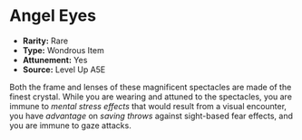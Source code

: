 
# Angel Eyes

* **Rarity:** Rare
* **Type:** Wondrous Item
* **Attunement:** Yes
* **Source:** Level Up A5E


Both the frame and lenses of these magnificent spectacles are made of the finest crystal. While you are wearing and attuned to the spectacles, you are immune to _mental stress effects_  that would result from a visual encounter, you have _advantage_  on _saving throws_  against sight-based fear effects, and you are immune to gaze attacks.
